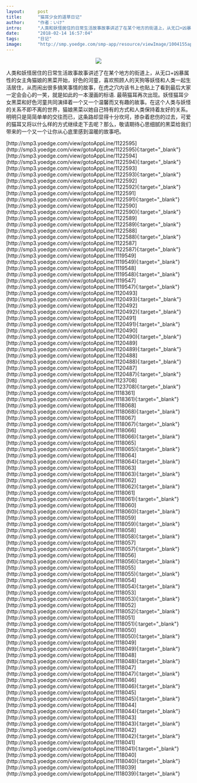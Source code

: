 ```yaml
---
layout:     post
title:      "猫耳少女的道草日记"
author:     "作者：いけ"
intro:      "人类和妖怪居住的日常生活故事故事讲述了在某个地方的街道上，从无口+凶暴属性的女主角猫娘的黑菜开始，好色的河童，喜欢照顾人的天狗等妖怪和人类一起生活居住，从而闹出很多搞笑事情的故事，在虎之穴内该书上也贴上了看到最后大家一定会会心的一笑，就是如此的一本漫画的标语. 最萌猫耳再次出现。妖怪猫耳少女黑菜和好色河童共同演绎着一个又一个温馨而又有趣的故事。在这个人类与妖怪的关系不即不离的世界，猫娘黑菜以她自己特有的方式和人类保持着友好的关系。明明只是简简单单的交往而已，这条路却显得十分坎坷，掺杂着悲伤的过去，可爱的猫耳又将以什么样的方式继续走下去呢？那么，敬请期待心思细腻的黑菜给我们带来的一个又一个让你从心底里感到温暖的故事吧。"
date:       "2018-02-14 16:57:04"
tags:       "日记"
image:      "http://smp.yoedge.com/smp-app/resource/viewImage/1004155appline.png"
---
```

<div style="text-align: center">
<p><img src="http://smp.yoedge.com/smp-app/resource/viewImage/1004155appline.png"/></p>
</div>
<p class="post-meta">
<span>人类和妖怪居住的日常生活故事故事讲述了在某个地方的街道上，从无口+凶暴属性的女主角猫娘的黑菜开始，好色的河童，喜欢照顾人的天狗等妖怪和人类一起生活居住，从而闹出很多搞笑事情的故事，在虎之穴内该书上也贴上了看到最后大家一定会会心的一笑，就是如此的一本漫画的标语. 最萌猫耳再次出现。妖怪猫耳少女黑菜和好色河童共同演绎着一个又一个温馨而又有趣的故事。在这个人类与妖怪的关系不即不离的世界，猫娘黑菜以她自己特有的方式和人类保持着友好的关系。明明只是简简单单的交往而已，这条路却显得十分坎坷，掺杂着悲伤的过去，可爱的猫耳又将以什么样的方式继续走下去呢？那么，敬请期待心思细腻的黑菜给我们带来的一个又一个让你从心底里感到温暖的故事吧。</span>
</p>
[http://smp3.yoedge.com/view/gotoAppLine/1122595](http://smp3.yoedge.com/view/gotoAppLine/1122595){:target="_blank"}
[http://smp3.yoedge.com/view/gotoAppLine/1122594](http://smp3.yoedge.com/view/gotoAppLine/1122594){:target="_blank"}
[http://smp3.yoedge.com/view/gotoAppLine/1122593](http://smp3.yoedge.com/view/gotoAppLine/1122593){:target="_blank"}
[http://smp3.yoedge.com/view/gotoAppLine/1122592](http://smp3.yoedge.com/view/gotoAppLine/1122592){:target="_blank"}
[http://smp3.yoedge.com/view/gotoAppLine/1122591](http://smp3.yoedge.com/view/gotoAppLine/1122591){:target="_blank"}
[http://smp3.yoedge.com/view/gotoAppLine/1122590](http://smp3.yoedge.com/view/gotoAppLine/1122590){:target="_blank"}
[http://smp3.yoedge.com/view/gotoAppLine/1122589](http://smp3.yoedge.com/view/gotoAppLine/1122589){:target="_blank"}
[http://smp3.yoedge.com/view/gotoAppLine/1122588](http://smp3.yoedge.com/view/gotoAppLine/1122588){:target="_blank"}
[http://smp3.yoedge.com/view/gotoAppLine/1122587](http://smp3.yoedge.com/view/gotoAppLine/1122587){:target="_blank"}
[http://smp3.yoedge.com/view/gotoAppLine/1119549](http://smp3.yoedge.com/view/gotoAppLine/1119549){:target="_blank"}
[http://smp3.yoedge.com/view/gotoAppLine/1119548](http://smp3.yoedge.com/view/gotoAppLine/1119548){:target="_blank"}
[http://smp3.yoedge.com/view/gotoAppLine/1119547](http://smp3.yoedge.com/view/gotoAppLine/1119547){:target="_blank"}
[http://smp3.yoedge.com/view/gotoAppLine/1120493](http://smp3.yoedge.com/view/gotoAppLine/1120493){:target="_blank"}
[http://smp3.yoedge.com/view/gotoAppLine/1120492](http://smp3.yoedge.com/view/gotoAppLine/1120492){:target="_blank"}
[http://smp3.yoedge.com/view/gotoAppLine/1120491](http://smp3.yoedge.com/view/gotoAppLine/1120491){:target="_blank"}
[http://smp3.yoedge.com/view/gotoAppLine/1120490](http://smp3.yoedge.com/view/gotoAppLine/1120490){:target="_blank"}
[http://smp3.yoedge.com/view/gotoAppLine/1120489](http://smp3.yoedge.com/view/gotoAppLine/1120489){:target="_blank"}
[http://smp3.yoedge.com/view/gotoAppLine/1120488](http://smp3.yoedge.com/view/gotoAppLine/1120488){:target="_blank"}
[http://smp3.yoedge.com/view/gotoAppLine/1120487](http://smp3.yoedge.com/view/gotoAppLine/1120487){:target="_blank"}
[http://smp3.yoedge.com/view/gotoAppLine/1123708](http://smp3.yoedge.com/view/gotoAppLine/1123708){:target="_blank"}
[http://smp3.yoedge.com/view/gotoAppLine/1118361](http://smp3.yoedge.com/view/gotoAppLine/1118361){:target="_blank"}
[http://smp3.yoedge.com/view/gotoAppLine/1118068](http://smp3.yoedge.com/view/gotoAppLine/1118068){:target="_blank"}
[http://smp3.yoedge.com/view/gotoAppLine/1118067](http://smp3.yoedge.com/view/gotoAppLine/1118067){:target="_blank"}
[http://smp3.yoedge.com/view/gotoAppLine/1118066](http://smp3.yoedge.com/view/gotoAppLine/1118066){:target="_blank"}
[http://smp3.yoedge.com/view/gotoAppLine/1118065](http://smp3.yoedge.com/view/gotoAppLine/1118065){:target="_blank"}
[http://smp3.yoedge.com/view/gotoAppLine/1118064](http://smp3.yoedge.com/view/gotoAppLine/1118064){:target="_blank"}
[http://smp3.yoedge.com/view/gotoAppLine/1118063](http://smp3.yoedge.com/view/gotoAppLine/1118063){:target="_blank"}
[http://smp3.yoedge.com/view/gotoAppLine/1118062](http://smp3.yoedge.com/view/gotoAppLine/1118062){:target="_blank"}
[http://smp3.yoedge.com/view/gotoAppLine/1118061](http://smp3.yoedge.com/view/gotoAppLine/1118061){:target="_blank"}
[http://smp3.yoedge.com/view/gotoAppLine/1118060](http://smp3.yoedge.com/view/gotoAppLine/1118060){:target="_blank"}
[http://smp3.yoedge.com/view/gotoAppLine/1118059](http://smp3.yoedge.com/view/gotoAppLine/1118059){:target="_blank"}
[http://smp3.yoedge.com/view/gotoAppLine/1118058](http://smp3.yoedge.com/view/gotoAppLine/1118058){:target="_blank"}
[http://smp3.yoedge.com/view/gotoAppLine/1118057](http://smp3.yoedge.com/view/gotoAppLine/1118057){:target="_blank"}
[http://smp3.yoedge.com/view/gotoAppLine/1118056](http://smp3.yoedge.com/view/gotoAppLine/1118056){:target="_blank"}
[http://smp3.yoedge.com/view/gotoAppLine/1118055](http://smp3.yoedge.com/view/gotoAppLine/1118055){:target="_blank"}
[http://smp3.yoedge.com/view/gotoAppLine/1118054](http://smp3.yoedge.com/view/gotoAppLine/1118054){:target="_blank"}
[http://smp3.yoedge.com/view/gotoAppLine/1118053](http://smp3.yoedge.com/view/gotoAppLine/1118053){:target="_blank"}
[http://smp3.yoedge.com/view/gotoAppLine/1118052](http://smp3.yoedge.com/view/gotoAppLine/1118052){:target="_blank"}
[http://smp3.yoedge.com/view/gotoAppLine/1118051](http://smp3.yoedge.com/view/gotoAppLine/1118051){:target="_blank"}
[http://smp3.yoedge.com/view/gotoAppLine/1118050](http://smp3.yoedge.com/view/gotoAppLine/1118050){:target="_blank"}
[http://smp3.yoedge.com/view/gotoAppLine/1118049](http://smp3.yoedge.com/view/gotoAppLine/1118049){:target="_blank"}
[http://smp3.yoedge.com/view/gotoAppLine/1118048](http://smp3.yoedge.com/view/gotoAppLine/1118048){:target="_blank"}
[http://smp3.yoedge.com/view/gotoAppLine/1118047](http://smp3.yoedge.com/view/gotoAppLine/1118047){:target="_blank"}
[http://smp3.yoedge.com/view/gotoAppLine/1118046](http://smp3.yoedge.com/view/gotoAppLine/1118046){:target="_blank"}
[http://smp3.yoedge.com/view/gotoAppLine/1118045](http://smp3.yoedge.com/view/gotoAppLine/1118045){:target="_blank"}
[http://smp3.yoedge.com/view/gotoAppLine/1118044](http://smp3.yoedge.com/view/gotoAppLine/1118044){:target="_blank"}
[http://smp3.yoedge.com/view/gotoAppLine/1118043](http://smp3.yoedge.com/view/gotoAppLine/1118043){:target="_blank"}
[http://smp3.yoedge.com/view/gotoAppLine/1118042](http://smp3.yoedge.com/view/gotoAppLine/1118042){:target="_blank"}
[http://smp3.yoedge.com/view/gotoAppLine/1118041](http://smp3.yoedge.com/view/gotoAppLine/1118041){:target="_blank"}
[http://smp3.yoedge.com/view/gotoAppLine/1118040](http://smp3.yoedge.com/view/gotoAppLine/1118040){:target="_blank"}
[http://smp3.yoedge.com/view/gotoAppLine/1118039](http://smp3.yoedge.com/view/gotoAppLine/1118039){:target="_blank"}


